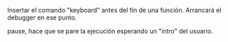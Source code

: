 Insertar el comando "keyboard" antes del fin de una función.
Arrancará el debugger en ese punto.


pause, hace que se pare la ejecución esperando un "intro" del usuario.
